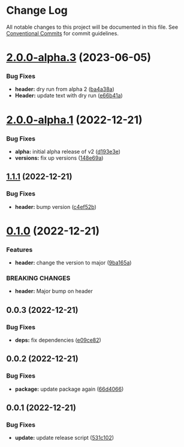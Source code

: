 # Change Log

All notable changes to this project will be documented in this file.
See [Conventional Commits](https://conventionalcommits.org) for commit guidelines.

# [2.0.0-alpha.3](https://github.com/patternfly-labs/pf-react-release-playground/compare/@patternfly-labs/header@2.0.0-alpha.1...@patternfly-labs/header@2.0.0-alpha.3) (2023-06-05)


### Bug Fixes

* **header:** dry run from alpha 2 ([ba4a38a](https://github.com/patternfly-labs/pf-react-release-playground/commit/ba4a38a6219abb4fe0871c83e631aecc5874b8e7))
* **Header:** update text with dry run ([e66b41a](https://github.com/patternfly-labs/pf-react-release-playground/commit/e66b41a3811de9da413d95696c28a5fb19a50516))





# [2.0.0-alpha.1](https://github.com/patternfly-labs/pf-react-release-playground/compare/@patternfly-labs/header@1.1.1...@patternfly-labs/header@2.0.0-alpha.1) (2022-12-21)


### Bug Fixes

* **alpha:** initial alpha release of v2 ([d193e3e](https://github.com/patternfly-labs/pf-react-release-playground/commit/d193e3eb5a4e83c62b9d35f8e65741fa4fcd09e8))
* **versions:** fix up versions ([148e69a](https://github.com/patternfly-labs/pf-react-release-playground/commit/148e69ab7cb93f75f6f94e1319aa120d0aada05d))





## [1.1.1](https://github.com/patternfly-labs/pf-react-release-playground/compare/@patternfly-labs/header@0.1.0...@patternfly-labs/header@1.1.1) (2022-12-21)


### Bug Fixes

* **header:** bump version ([c4ef52b](https://github.com/patternfly-labs/pf-react-release-playground/commit/c4ef52bbdab1a76f6f0544848e6bb9606fef9c47))





# [0.1.0](https://github.com/patternfly-labs/pf-react-release-playground/compare/@patternfly-labs/header@0.0.3...@patternfly-labs/header@0.1.0) (2022-12-21)


### Features

* **header:** change the version to major ([9ba165a](https://github.com/patternfly-labs/pf-react-release-playground/commit/9ba165a5b1bf5e12ee0582863254b93a7f8cc738))


### BREAKING CHANGES

* **header:** Major bump on header





## 0.0.3 (2022-12-21)


### Bug Fixes

* **deps:** fix dependencies ([e09ce82](https://github.com/patternfly-labs/pf-react-release-playground/commit/e09ce8228ebe2249ffc914b76139b08c4a3299c0))





## 0.0.2 (2022-12-21)

### Bug Fixes

- **package:** update package again ([66d4066](https://github.com/patternfly-labs/pf-react-release-playground/commit/66d406647adad6b937c28c27a6cad6a4def43bd5))

## 0.0.1 (2022-12-21)

### Bug Fixes

- **update:** update release script ([531c102](https://github.com/patternfly-labs/pf-react-release-playground/commit/531c10274582145dd724ac31ca292391c691fc8d))
